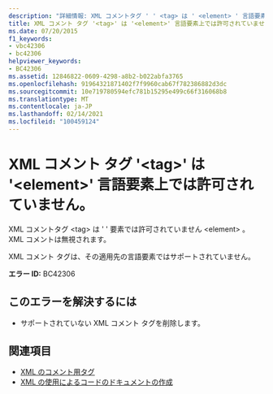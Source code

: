 ```yaml
---
description: "詳細情報: XML コメントタグ ' ' <tag> は ' <element> ' 言語要素では許可されていません"
title: XML コメント タグ '<tag>' は '<element>' 言語要素上では許可されていません。
ms.date: 07/20/2015
f1_keywords:
- vbc42306
- bc42306
helpviewer_keywords:
- BC42306
ms.assetid: 12846822-0609-4298-a8b2-b022abfa3765
ms.openlocfilehash: 91964321871402f7f9960cab67f782386882d3dc
ms.sourcegitcommit: 10e719780594efc781b15295e499c66f316068b8
ms.translationtype: MT
ms.contentlocale: ja-JP
ms.lasthandoff: 02/14/2021
ms.locfileid: "100459124"
---
```

# <a name="xml-comment-tag-tag-is-not-permitted-on-a-element-language-element"></a>XML コメント タグ '\<tag>' は '\<element>' 言語要素上では許可されていません。

XML コメントタグ \<tag> は ' ' 要素では許可されていません \<element> 。 XML コメントは無視されます。  
  
 XML コメント タグは、その適用先の言語要素ではサポートされていません。  
  
 **エラー ID:** BC42306  
  
## <a name="to-correct-this-error"></a>このエラーを解決するには  
  
- サポートされていない XML コメント タグを削除します。  
  
## <a name="see-also"></a>関連項目

- [XML のコメント用タグ](../language-reference/xmldoc/index.md)
- [XML の使用によるコードのドキュメントの作成](../programming-guide/program-structure/documenting-your-code-with-xml.md)
